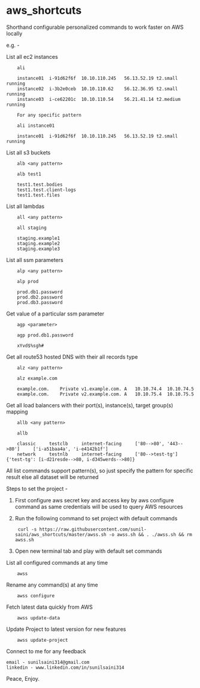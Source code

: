 # aws_shortcuts
Shorthand configurable personalized commands to work faster on AWS locally

e.g. - 

List all ec2 instances

        ali
        
        instance01	i-91d62f6f	10.10.110.245	56.13.52.19	t2.small	running
        instance02	i-3b2e0ceb	10.10.110.62	56.12.36.95	t2.small	running
        instance03	i-ce62201c	10.10.110.54	56.21.41.14	t2.medium	running
        
        For any specific pattern
        
        ali instance01
        
        instance01	i-91d62f6f	10.10.110.245	56.13.52.19	t2.small	running
        
        
List all s3 buckets
        
        alb <any pattern>
        
        alb test1
        
        test1.test.bodies
        test1.test.client-logs
        test1.test.files
        
List all lambdas

        all <any pattern>
        
        all staging
        
        staging.example1
        staging.example2
        staging.example3
        
List all ssm parameters

        alp <any pattern>
        
        alp prod
        
        prod.db1.password
        prod.db2.password
        prod.db3.password
        
Get value of a particular ssm parameter

        agp <parameter>
        
        agp prod.db1.password
        
        xYvd$%sgh#
        
Get all route53 hosted DNS with their all records type

        alz <any pattern>
        
        alz example.com
        
        example.com.	Private	v1.example.com.	A	10.10.74.4	10.10.74.5
        example.com.	Private	v2.example.com.	A	10.10.75.4	10.10.75.5
    
Get all load balancers with their port(s), instance(s), target group(s) mapping

        allb <any pattern>
        
        allb 
        
        classic     testclb     internet-facing     ['80-->80', '443-->80']     ['i-a51baa4a', 'i-e4142b1f']
        network     testnlb     internet-facing     ['80-->test-tg']    {'test-tg': [i-d21resde-->80, i-d345werds-->80]}
        
All list commands support pattern(s), so just specify the pattern for specific result else all dataset will be returned

Steps to set the project - 
        
1. First configure aws secret key and access key by aws configure command as same credentials will be used to query AWS resources

2. Run the following command to set project with default commands

        curl -s https://raw.githubusercontent.com/sunil-saini/aws_shortcuts/master/awss.sh -o awss.sh && . ./awss.sh && rm awss.sh
    
3. Open new terminal tab and play with default set commands


List all configured commands at any time
        
        awss 

Rename any command(s) at any time

        awss configure

Fetch latest data quickly from AWS

        awss update-data
        
Update Project to latest version for new features

        awss update-project        

Connect to me for any feedback

    email - sunilsaini314@gmail.com
    linkedin - www.linkedin.com/in/sunilsaini314
    
Peace, Enjoy.
